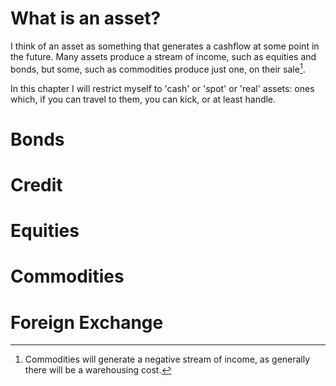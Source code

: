 # What is an asset?

I think of an asset as something that generates a cashflow at some point in the future. Many assets produce a stream of income, such as equities and bonds, but some, such as commodities produce just one, on their sale[^storage-cost]. 

In this chapter I will restrict myself to 'cash' or 'spot' or 'real' assets: ones which, if you can travel to them, you can kick, or at least handle.

# Bonds

# Credit
# Equities
# Commodities
# Foreign Exchange


[^storage-cost]: Commodities will generate a negative stream of income, as generally there will be a warehousing cost.